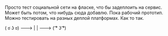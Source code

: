 Просто тест социальной сети на фласке, что бы задеплоить на сервис. Может быть потом, что нибудь сюда добавлю. Пока рабочий прототип. Можно тестировать на разных деплой платформах. Как то так. 

( ಠ ʖ ಠ) ---> 
              |
              |
               --->  ( ͡° ʖ ͡°)	
